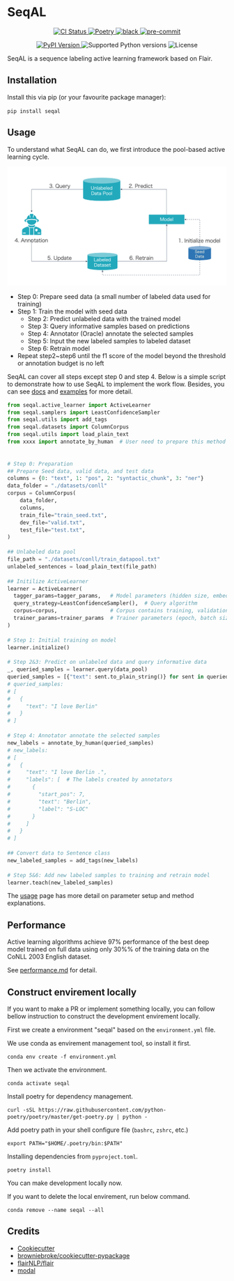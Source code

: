 # SeqAL

<!-- <p align="center">
  <a href="https://github.com/BrambleXu/seqal/actions?query=workflow%3ACI">
    <img src="https://img.shields.io/github/workflow/status/BrambleXu/seqal/CI/main?label=CI&logo=github&style=flat-square" alt="CI Status" >
  </a>
  <a href="https://seqal.readthedocs.io">
    <img src="https://img.shields.io/readthedocs/seqal.svg?logo=read-the-docs&logoColor=fff&style=flat-square" alt="Documentation Status">
  </a>
  <a href="https://codecov.io/gh/BrambleXu/seqal">
    <img src="https://img.shields.io/codecov/c/github/BrambleXu/seqal.svg?logo=codecov&logoColor=fff&style=flat-square" alt="Test coverage percentage">
  </a>
</p> -->
<p align="center">
  <a href="https://github.com/BrambleXu/seqal/actions?query=workflow%3ACI">
    <img src="https://img.shields.io/github/workflow/status/BrambleXu/seqal/CI/main?label=CI&logo=github&style=flat-square" alt="CI Status" >
  </a>
  <a href="https://python-poetry.org/">
    <img src="https://img.shields.io/badge/packaging-poetry-299bd7?style=flat-square&logo=data:image/png" alt="Poetry">
  </a>
  <a href="https://github.com/ambv/black">
    <img src="https://img.shields.io/badge/code%20style-black-000000.svg?style=flat-square" alt="black">
  </a>
  <a href="https://github.com/pre-commit/pre-commit">
    <img src="https://img.shields.io/badge/pre--commit-enabled-brightgreen?logo=pre-commit&logoColor=white&style=flat-square" alt="pre-commit">
  </a>
</p>
<p align="center">
  <a href="https://pypi.org/project/seqal/">
    <img src="https://img.shields.io/pypi/v/seqal.svg?logo=python&logoColor=fff&style=flat-square" alt="PyPI Version">
  </a>
  <img src="https://img.shields.io/pypi/pyversions/seqal.svg?style=flat-square&logo=python&amp;logoColor=fff" alt="Supported Python versions">
  <img src="https://img.shields.io/pypi/l/seqal.svg?style=flat-square" alt="License">
</p>

SeqAL is a sequence labeling active learning framework based on Flair.

## Installation

Install this via pip (or your favourite package manager):

`pip install seqal`


## Usage

To understand what SeqAL can do, we first introduce the pool-based active learning cycle.

![al_cycle](./docs/images/al_cycle.png)

- Step 0: Prepare seed data (a small number of labeled data used for training)
- Step 1: Train the model with seed data
  - Step 2: Predict unlabeled data with the trained model
  - Step 3: Query informative samples based on predictions
  - Step 4: Annotator (Oracle) annotate the selected samples
  - Step 5: Input the new labeled samples to labeled dataset
  - Step 6: Retrain model
- Repeat step2~step6 until the f1 score of the model beyond the threshold or annotation budget is no left

SeqAL can cover all steps except step 0 and step 4. Below is a simple script to demonstrate how to use SeqAL to implement the work flow. Besides, you can see [docs](./docs) and [examples](./examples) for more detail.

```python
from seqal.active_learner import ActiveLearner
from seqal.samplers import LeastConfidenceSampler
from seqal.utils import add_tags
from seqal.datasets import ColumnCorpus
from seqal.utils import load_plain_text
from xxxx import annotate_by_human  # User need to prepare this method


# Step 0: Preparation
## Prepare Seed data, valid data, and test data
columns = {0: "text", 1: "pos", 2: "syntactic_chunk", 3: "ner"}
data_folder = "./datasets/conll"
corpus = ColumnCorpus(
    data_folder,
    columns,
    train_file="train_seed.txt",
    dev_file="valid.txt",
    test_file="test.txt",
)

## Unlabeled data pool
file_path = "./datasets/conll/train_datapool.txt"
unlabeled_sentences = load_plain_text(file_path)

## Initilize ActiveLearner
learner = ActiveLearner(
  tagger_params=tagger_params,   # Model parameters (hidden size, embedding, etc.)
  query_strategy=LeastConfidenceSampler(),  # Query algorithm
  corpus=corpus,                 # Corpus contains training, validation, test data
  trainer_params=trainer_params  # Trainer parameters (epoch, batch size, etc.)
)

# Step 1: Initial training on model
learner.initialize()

# Step 2&3: Predict on unlabeled data and query informative data
_, queried_samples = learner.query(data_pool)
queried_samples = [{"text": sent.to_plain_string()} for sent in queried_samples]  # Convert sentence class to plain text
# queried_samples:
# [
#   {
#     "text": "I love Berlin"
#   }
# ]

# Step 4: Annotator annotate the selected samples
new_labels = annotate_by_human(queried_samples)
# new_labels:
# [　
#   {
#     "text": "I love Berlin .",
#     "labels": [  # The labels created by annotators
#       {
#         "start_pos": 7,
#         "text": "Berlin",
#         "label": "S-LOC"
#       }
#     ]
#   }
# ]

## Convert data to Sentence class
new_labeled_samples = add_tags(new_labels)

# Step 5&6: Add new labeled samples to training and retrain model
learner.teach(new_labeled_samples)
```

The [usage](./docs/source/usage.md) page has more detail on parameter setup and method explanations.


## Performance

Active learning algorithms achieve 97% performance of the best deep model trained on full data using only 30%% of the training data on the CoNLL 2003 English dataset.

See [performance.md](./docs/source/performance.md) for detail.


## Construct envirement locally

If you want to make a PR or implement something locally, you can follow bellow instruction to construct the development envirement locally.

First we create a environment "seqal" based on the `environment.yml` file.

We use conda as envirement management tool, so install it first.

```
conda env create -f environment.yml
```

Then we activate the environment.

```
conda activate seqal
```

Install poetry for dependency management.

```
curl -sSL https://raw.githubusercontent.com/python-poetry/poetry/master/get-poetry.py | python -
```

Add poetry path in your shell configure file (`bashrc`, `zshrc`, etc.)
```
export PATH="$HOME/.poetry/bin:$PATH"
```

Installing dependencies from `pyproject.toml`.

```
poetry install
```

You can make development locally now.

If you want to delete the local envirement, run below command.
```
conda remove --name seqal --all
```

## Credits

- [Cookiecutter](https://github.com/audreyr/cookiecutter)
- [browniebroke/cookiecutter-pypackage](https://github.com/browniebroke/cookiecutter-pypackage)
- [flairNLP/flair](https://github.com/flairNLP/flair)
- [modal](https://github.com/modAL-python/modAL)
